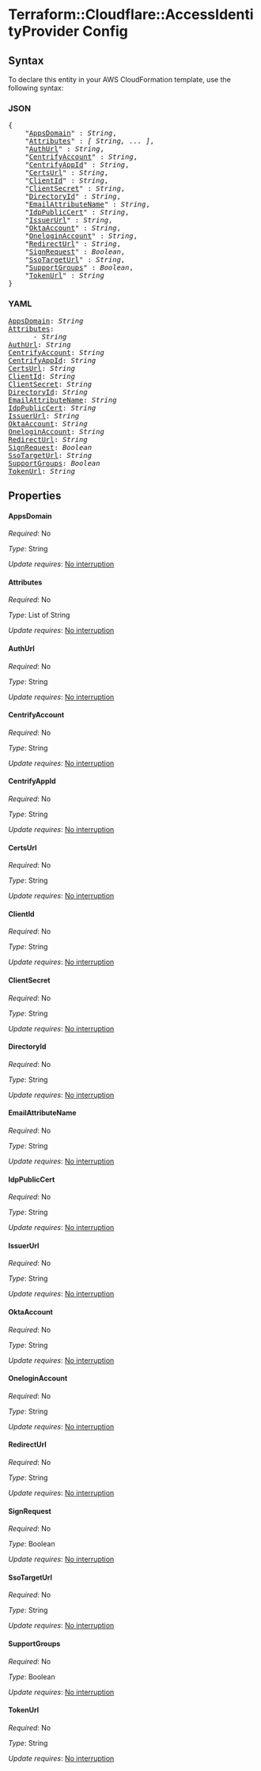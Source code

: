 # Terraform::Cloudflare::AccessIdentityProvider Config

## Syntax

To declare this entity in your AWS CloudFormation template, use the following syntax:

### JSON

<pre>
{
    "<a href="#appsdomain" title="AppsDomain">AppsDomain</a>" : <i>String</i>,
    "<a href="#attributes" title="Attributes">Attributes</a>" : <i>[ String, ... ]</i>,
    "<a href="#authurl" title="AuthUrl">AuthUrl</a>" : <i>String</i>,
    "<a href="#centrifyaccount" title="CentrifyAccount">CentrifyAccount</a>" : <i>String</i>,
    "<a href="#centrifyappid" title="CentrifyAppId">CentrifyAppId</a>" : <i>String</i>,
    "<a href="#certsurl" title="CertsUrl">CertsUrl</a>" : <i>String</i>,
    "<a href="#clientid" title="ClientId">ClientId</a>" : <i>String</i>,
    "<a href="#clientsecret" title="ClientSecret">ClientSecret</a>" : <i>String</i>,
    "<a href="#directoryid" title="DirectoryId">DirectoryId</a>" : <i>String</i>,
    "<a href="#emailattributename" title="EmailAttributeName">EmailAttributeName</a>" : <i>String</i>,
    "<a href="#idppubliccert" title="IdpPublicCert">IdpPublicCert</a>" : <i>String</i>,
    "<a href="#issuerurl" title="IssuerUrl">IssuerUrl</a>" : <i>String</i>,
    "<a href="#oktaaccount" title="OktaAccount">OktaAccount</a>" : <i>String</i>,
    "<a href="#oneloginaccount" title="OneloginAccount">OneloginAccount</a>" : <i>String</i>,
    "<a href="#redirecturl" title="RedirectUrl">RedirectUrl</a>" : <i>String</i>,
    "<a href="#signrequest" title="SignRequest">SignRequest</a>" : <i>Boolean</i>,
    "<a href="#ssotargeturl" title="SsoTargetUrl">SsoTargetUrl</a>" : <i>String</i>,
    "<a href="#supportgroups" title="SupportGroups">SupportGroups</a>" : <i>Boolean</i>,
    "<a href="#tokenurl" title="TokenUrl">TokenUrl</a>" : <i>String</i>
}
</pre>

### YAML

<pre>
<a href="#appsdomain" title="AppsDomain">AppsDomain</a>: <i>String</i>
<a href="#attributes" title="Attributes">Attributes</a>: <i>
      - String</i>
<a href="#authurl" title="AuthUrl">AuthUrl</a>: <i>String</i>
<a href="#centrifyaccount" title="CentrifyAccount">CentrifyAccount</a>: <i>String</i>
<a href="#centrifyappid" title="CentrifyAppId">CentrifyAppId</a>: <i>String</i>
<a href="#certsurl" title="CertsUrl">CertsUrl</a>: <i>String</i>
<a href="#clientid" title="ClientId">ClientId</a>: <i>String</i>
<a href="#clientsecret" title="ClientSecret">ClientSecret</a>: <i>String</i>
<a href="#directoryid" title="DirectoryId">DirectoryId</a>: <i>String</i>
<a href="#emailattributename" title="EmailAttributeName">EmailAttributeName</a>: <i>String</i>
<a href="#idppubliccert" title="IdpPublicCert">IdpPublicCert</a>: <i>String</i>
<a href="#issuerurl" title="IssuerUrl">IssuerUrl</a>: <i>String</i>
<a href="#oktaaccount" title="OktaAccount">OktaAccount</a>: <i>String</i>
<a href="#oneloginaccount" title="OneloginAccount">OneloginAccount</a>: <i>String</i>
<a href="#redirecturl" title="RedirectUrl">RedirectUrl</a>: <i>String</i>
<a href="#signrequest" title="SignRequest">SignRequest</a>: <i>Boolean</i>
<a href="#ssotargeturl" title="SsoTargetUrl">SsoTargetUrl</a>: <i>String</i>
<a href="#supportgroups" title="SupportGroups">SupportGroups</a>: <i>Boolean</i>
<a href="#tokenurl" title="TokenUrl">TokenUrl</a>: <i>String</i>
</pre>

## Properties

#### AppsDomain

_Required_: No

_Type_: String

_Update requires_: [No interruption](https://docs.aws.amazon.com/AWSCloudFormation/latest/UserGuide/using-cfn-updating-stacks-update-behaviors.html#update-no-interrupt)

#### Attributes

_Required_: No

_Type_: List of String

_Update requires_: [No interruption](https://docs.aws.amazon.com/AWSCloudFormation/latest/UserGuide/using-cfn-updating-stacks-update-behaviors.html#update-no-interrupt)

#### AuthUrl

_Required_: No

_Type_: String

_Update requires_: [No interruption](https://docs.aws.amazon.com/AWSCloudFormation/latest/UserGuide/using-cfn-updating-stacks-update-behaviors.html#update-no-interrupt)

#### CentrifyAccount

_Required_: No

_Type_: String

_Update requires_: [No interruption](https://docs.aws.amazon.com/AWSCloudFormation/latest/UserGuide/using-cfn-updating-stacks-update-behaviors.html#update-no-interrupt)

#### CentrifyAppId

_Required_: No

_Type_: String

_Update requires_: [No interruption](https://docs.aws.amazon.com/AWSCloudFormation/latest/UserGuide/using-cfn-updating-stacks-update-behaviors.html#update-no-interrupt)

#### CertsUrl

_Required_: No

_Type_: String

_Update requires_: [No interruption](https://docs.aws.amazon.com/AWSCloudFormation/latest/UserGuide/using-cfn-updating-stacks-update-behaviors.html#update-no-interrupt)

#### ClientId

_Required_: No

_Type_: String

_Update requires_: [No interruption](https://docs.aws.amazon.com/AWSCloudFormation/latest/UserGuide/using-cfn-updating-stacks-update-behaviors.html#update-no-interrupt)

#### ClientSecret

_Required_: No

_Type_: String

_Update requires_: [No interruption](https://docs.aws.amazon.com/AWSCloudFormation/latest/UserGuide/using-cfn-updating-stacks-update-behaviors.html#update-no-interrupt)

#### DirectoryId

_Required_: No

_Type_: String

_Update requires_: [No interruption](https://docs.aws.amazon.com/AWSCloudFormation/latest/UserGuide/using-cfn-updating-stacks-update-behaviors.html#update-no-interrupt)

#### EmailAttributeName

_Required_: No

_Type_: String

_Update requires_: [No interruption](https://docs.aws.amazon.com/AWSCloudFormation/latest/UserGuide/using-cfn-updating-stacks-update-behaviors.html#update-no-interrupt)

#### IdpPublicCert

_Required_: No

_Type_: String

_Update requires_: [No interruption](https://docs.aws.amazon.com/AWSCloudFormation/latest/UserGuide/using-cfn-updating-stacks-update-behaviors.html#update-no-interrupt)

#### IssuerUrl

_Required_: No

_Type_: String

_Update requires_: [No interruption](https://docs.aws.amazon.com/AWSCloudFormation/latest/UserGuide/using-cfn-updating-stacks-update-behaviors.html#update-no-interrupt)

#### OktaAccount

_Required_: No

_Type_: String

_Update requires_: [No interruption](https://docs.aws.amazon.com/AWSCloudFormation/latest/UserGuide/using-cfn-updating-stacks-update-behaviors.html#update-no-interrupt)

#### OneloginAccount

_Required_: No

_Type_: String

_Update requires_: [No interruption](https://docs.aws.amazon.com/AWSCloudFormation/latest/UserGuide/using-cfn-updating-stacks-update-behaviors.html#update-no-interrupt)

#### RedirectUrl

_Required_: No

_Type_: String

_Update requires_: [No interruption](https://docs.aws.amazon.com/AWSCloudFormation/latest/UserGuide/using-cfn-updating-stacks-update-behaviors.html#update-no-interrupt)

#### SignRequest

_Required_: No

_Type_: Boolean

_Update requires_: [No interruption](https://docs.aws.amazon.com/AWSCloudFormation/latest/UserGuide/using-cfn-updating-stacks-update-behaviors.html#update-no-interrupt)

#### SsoTargetUrl

_Required_: No

_Type_: String

_Update requires_: [No interruption](https://docs.aws.amazon.com/AWSCloudFormation/latest/UserGuide/using-cfn-updating-stacks-update-behaviors.html#update-no-interrupt)

#### SupportGroups

_Required_: No

_Type_: Boolean

_Update requires_: [No interruption](https://docs.aws.amazon.com/AWSCloudFormation/latest/UserGuide/using-cfn-updating-stacks-update-behaviors.html#update-no-interrupt)

#### TokenUrl

_Required_: No

_Type_: String

_Update requires_: [No interruption](https://docs.aws.amazon.com/AWSCloudFormation/latest/UserGuide/using-cfn-updating-stacks-update-behaviors.html#update-no-interrupt)

